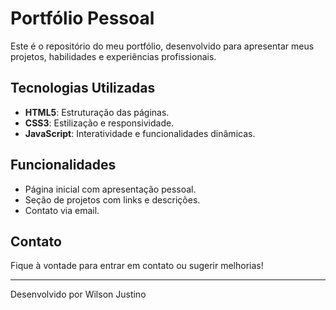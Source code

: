# Portfólio Pessoal

Este é o repositório do meu portfólio, desenvolvido para apresentar meus projetos, habilidades e experiências profissionais.

## Tecnologias Utilizadas

- **HTML5**: Estruturação das páginas.
- **CSS3**: Estilização e responsividade.
- **JavaScript**: Interatividade e funcionalidades dinâmicas.

## Funcionalidades

- Página inicial com apresentação pessoal.
- Seção de projetos com links e descrições.
- Contato via email.

## Contato

Fique à vontade para entrar em contato ou sugerir melhorias!

---
Desenvolvido por Wilson Justino